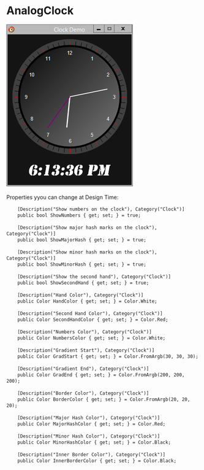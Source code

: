 # AnalogClock
![alt text](https://raw.githubusercontent.com/hazlema/AnalogClock/master/ClockControl.png "Customizable Analog Clock Control")
<br><br>
Properties yyou can change at Design Time:<br>

        [Description("Show numbers on the clock"), Category("Clock")]
        public bool ShowNumbers { get; set; } = true;

        [Description("Show major hash marks on the clock"), Category("Clock")]
        public bool ShowMajorHash { get; set; } = true;

        [Description("Show minor hash marks on the clock"), Category("Clock")]
        public bool ShowMinorHash { get; set; } = true;

        [Description("Show the second hand"), Category("Clock")]
        public bool ShowSecondHand { get; set; } = true;

        [Description("Hand Color"), Category("Clock")]
        public Color HandColor { get; set; } = Color.White;

        [Description("Second Hand Color"), Category("Clock")]
        public Color SecondHandColor { get; set; } = Color.Red;

        [Description("Numbers Color"), Category("Clock")]
        public Color NumbersColor { get; set; } = Color.White;

        [Description("Gradient Start"), Category("Clock")]
        public Color GradStart { get; set; } = Color.FromArgb(30, 30, 30);

        [Description("Gradient End"), Category("Clock")]
        public Color GradEnd { get; set; } = Color.FromArgb(200, 200, 200);

        [Description("Border Color"), Category("Clock")]
        public Color BorderColor { get; set; } = Color.FromArgb(20, 20, 20);

        [Description("Major Hash Color"), Category("Clock")]
        public Color MajorHashColor { get; set; } = Color.Red;

        [Description("Minor Hash Color"), Category("Clock")]
        public Color MinorHashColor { get; set; } = Color.Black;

        [Description("Inner Border Color"), Category("Clock")]
        public Color InnerBorderColor { get; set; } = Color.Black;
